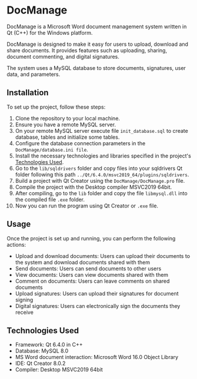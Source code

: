# DocManage
DocManage is a Microsoft Word document management system written in Qt (C++) for the Windows platform. 

DocManage is designed to make it easy for users to upload, download and share documents. It provides features such as uploading, sharing, document commenting, and digital signatures. 

The system uses a MySQL database to store documents, signatures, user data, and parameters.

## Installation
To set up the project, follow these steps:
1. Clone the repository to your local machine.
2. Ensure you have a remote MySQL server.
3. On your remote MySQL server execute file `init_database.sql` to create database, tables and initialize some tables.
4. Configure the database connection parameters in the `DocManage/database.ini file`.
5. Install the necessary technologies and libraries specified in the project's [Technologies Used](#technologies-used).
6. Go to the `lib/sqldrivers` folder and copy files into your sqldrivers Qt folder following this path `../Qt/6.4.0/msvc2019_64/plugins/sqldrivers`.
7. Build a project with Qt Creator using the `DocManage/DocManage.pro` file.
8. Compile the project with the Desktop compiler MSVC2019 64bit.
9. After compiling, go to the `lib` folder and copy the file `libmysql.dll` into the compiled file `.exe` folder.
10. Now you can run the program using Qt Creator or `.exe` file.

## Usage
Once the project is set up and running, you can perform the following actions:
- Upload and download documents: Users can upload their documents to the system and download documents shared with them
- Send documents: Users can send documents to other users
- View documents: Users can view documents shared with them
- Comment on documents: Users can leave comments on shared documents
- Upload signatures: Users can upload their signatures for document signing
- Digital signatures: Users can electronically sign the documents they receive

## Technologies Used
- Framework: Qt 6.4.0 in C++
- Database: MySQL 8.0
- MS Word document interaction: Microsoft Word 16.0 Object Library
- IDE: Qt Creator 8.0.2
- Compiler: Desktop MSVC2019 64bit
